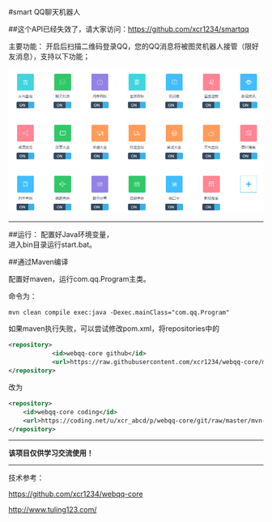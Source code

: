 #smart QQ聊天机器人

##这个API已经失效了，请大家访问：https://github.com/xcr1234/smartqq


主要功能：
开启后扫描二维码登录QQ，您的QQ消息将被图灵机器人接管（限好友消息），支持以下功能；

![主要功能](func.png)

---

##运行：
配置好Java环境变量，  
进入bin目录运行start.bat。  

    
##通过Maven编译

配置好maven，运行com.qq.Program主类。

命令为：

```
mvn clean compile exec:java -Dexec.mainClass="com.qq.Program"    
```

如果maven执行失败，可以尝试修改pom.xml，将repositories中的
```xml
<repository>
            <id>webqq-core github</id>
            <url>https://raw.githubusercontent.com/xcr1234/webqq-core/master/mvn-repo-snapshot</url>
</repository>
```
改为
```xml
<repository>
    <id>webqq-core coding</id>
    <url>https://coding.net/u/xcr_abcd/p/webqq-core/git/raw/master/mvn-repo-snapshot</url>
</repository>
```

---

**该项目仅供学习交流使用！**

---

技术参考：

https://github.com/xcr1234/webqq-core

http://www.tuling123.com/


